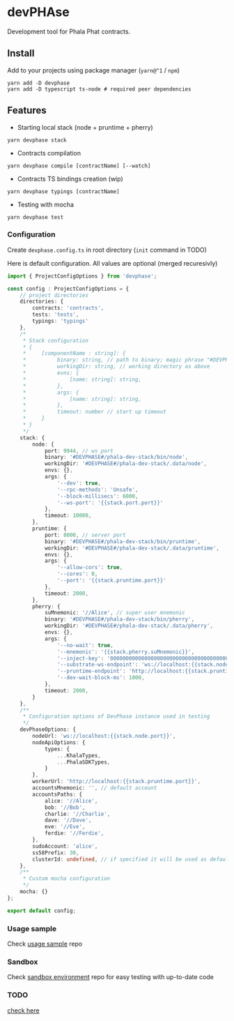 # devPHAse
Development tool for Phala Phat contracts.

<!--
![](https://img.shields.io/badge/Coverage-97%25-83A603.svg?prefix=$coverage$)
-->

## Install

Add to your projects using package manager (`yarn@^1` / `npm`)

```shell
yarn add -D devphase
yarn add -D typescript ts-node # required peer dependencies
```

## Features

- Starting local stack (node + pruntime + pherry)
```shell
yarn devphase stack
```

- Contracts compilation
```shell
yarn devphase compile [contractName] [--watch]
```

- Contracts TS bindings creation (wip)
```shell
yarn devphase typings [contractName]
```

- Testing with mocha
```shell
yarn devphase test
```

### Configuration
Create `devphase.config.ts` in root directory (`init` command in TODO)

Here is default configuration. All values are optional (merged recuresivly)
```ts
import { ProjectConfigOptions } from 'devphase';

const config : ProjectConfigOptions = {
    // project directories
    directories: {
        contracts: 'contracts',
        tests: 'tests',
        typings: 'typings'
    },
    /*
     * Stack configuration
     * {
     *     [componentName : string]: {
     *          binary: string, // path to binary; magic phrase "#DEVPHASE#" is replaced with package root dir
     *          workingDir: string, // working directory as above
     *          evns: {
     *              [name: string]: string,
     *          },
     *          args: {
     *              [name: string]: string,
     *          },
     *          timeout: number // start up timeout
     *     }
     * }
     */
    stack: {
        node: {
            port: 9944, // ws port
            binary: '#DEVPHASE#/phala-dev-stack/bin/node',
            workingDir: '#DEVPHASE#/phala-dev-stack/.data/node',
            envs: {},
            args: {
                '--dev': true,
                '--rpc-methods': 'Unsafe',
                '--block-millisecs': 6000,
                '--ws-port': '{{stack.port.port}}'
            },
            timeout: 10000,
        },
        pruntime: {
            port: 8000, // server port
            binary: '#DEVPHASE#/phala-dev-stack/bin/pruntime',
            workingDir: '#DEVPHASE#/phala-dev-stack/.data/pruntime',
            envs: {},
            args: {
                '--allow-cors': true,
                '--cores': 0,
                '--port': '{{stack.pruntime.port}}'
            },
            timeout: 2000,
        },
        pherry: {
            suMnemonic: '//Alice', // super user mnemonic
            binary: '#DEVPHASE#/phala-dev-stack/bin/pherry',
            workingDir: '#DEVPHASE#/phala-dev-stack/.data/pherry',
            envs: {},
            args: {
                '--no-wait': true,
                '--mnemonic': '{{stack.pherry.suMnemonic}}',
                '--inject-key': '0000000000000000000000000000000000000000000000000000000000000001',
                '--substrate-ws-endpoint': 'ws://localhost:{{stack.node.port}}',
                '--pruntime-endpoint': 'http://localhost:{{stack.pruntime.port}}',
                '--dev-wait-block-ms': 1000,
            },
            timeout: 2000,
        }
    },
    /**
     * Configuration options of DevPhase instance used in testing
     */
    devPhaseOptions: {
        nodeUrl: 'ws://localhost:{{stack.node.port}}',
        nodeApiOptions: {
            types: {
                ...KhalaTypes,
                ...PhalaSDKTypes,
            }
        },
        workerUrl: 'http://localhost:{{stack.pruntime.port}}',
        accountsMnemonic: '', // default account
        accountsPaths: {
            alice: '//Alice',
            bob: '//Bob',
            charlie: '//Charlie',
            dave: '//Dave',
            eve: '//Eve',
            ferdie: '//Ferdie',
        },
        sudoAccount: 'alice',
        ss58Prefix: 30,
        clusterId: undefined, // if specified it will be used as default cluster for deployments
    },
    /**
     * Custom mocha configuration
     */
    mocha: {}
};

export default config;
```

### Usage sample
Check [usage sample](https://github.com/l00k/devphase-usage-sample) repo

### Sandbox
Check [sandbox environment](https://github.com/l00k/devphase-sandbox) repo for easy testing with up-to-date code

### TODO
[check here](./TODO.md)
